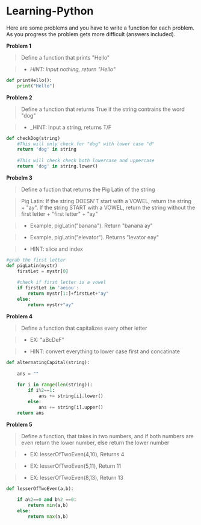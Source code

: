 # Learning-Python

Here are some problems and you have to write a function for each problem. As you progress the problem gets more difficult (answers included).

**Problem 1**

>Define a function that prints "Hello"

>* _HINT: Input nothing, return "Hello"_

```python
def printHello():
    print("Hello")
```


**Problem 2**

>Define a function that returns True if the string contrains the word "dog"

>* _HINT: Input a string, returns T/F

```python
def checkDog(string)
    #This will only check for "dog" with lower case "d"
    return 'dog' in string
    
    #This will check check both lowercase and uppercase
    return 'dog' in string.lower()
```

**Probelm 3**

>Define a fuction that returns the Pig Latin of the string

> Pig Latin: 
> If the string DOESN'T start with a VOWEL, return the string + "ay". If the string START with a VOWEL, return the string without the first letter + "first letter" + "ay"

> * Example, pigLatin("banana"). Return "banana ay"

> * Example, pigLatin("elevator"). Returns "levator eay" 

> * HINT: slice and index 

```python
#grab the first letter
def pigLatin(mystr)
    firstLet = mystr[0]
    
    #check if first letter is a vowel 
    if firstLet in 'aeiou':
        return mystr[1:]+firstLet+"ay"
    else:
        return mystr+"ay"
```

**Problem 4**

>Define a function that capitalizes every other letter

>* EX: "aBcDeF"

>* HINT: convert everything to lower case first and concatinate  

```python
def alternatingCapital(string):
   
    ans = ""
    
    for i in range(len(string)):
        if i%2==1:
            ans += string[i].lower()
        else:
            ans += string[i].upper()
    return ans


```

**Problem 5**

>Define a function, that takes in two numbers, and if both numbers are even return the lower number, else return the lower number

>* EX: lesserOfTwoEven(4,10), Returns 4

>* EX: lesserOfTwoEven(5,11), Return 11

>* EX: lesserOfTwoEven(8,13), Return 13

```python
def lesserOfTwoEven(a,b):
 
    if a%2==0 and b%2 ==0:
        return min(a,b)
    else:
        return max(a,b)
```

